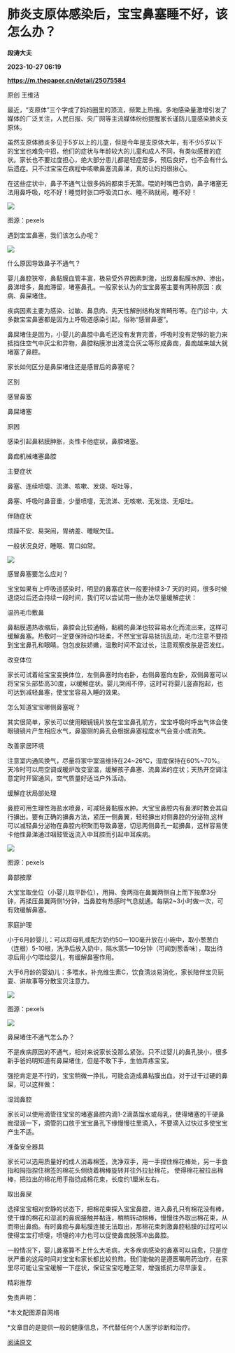 # 肺炎支原体感染后，宝宝鼻塞睡不好，该怎么办？
**段涛大夫**

**2023-10-27 06:19**

**https://m.thepaper.cn/detail/25075584**

原创 王维洁

最近，“支原体”三个字成了妈妈圈里的顶流，频繁上热搜。多地感染量激增引发了媒体的广泛关注，人民日报、央广网等主流媒体纷纷提醒家长谨防儿童感染肺炎支原体。

虽然支原体肺炎多见于5岁以上的儿童，但是今年是支原体大年，有不少5岁以下的宝宝也难免中招，他们的症状与年龄较大的儿童和成人不同，有类似感冒的症状。家长也不要过度担心，绝大部分患儿都是轻症居多，预后良好，也不会有什么后遗症。只不过宝宝在病程中咳嗽鼻塞流鼻涕，真的让妈妈很揪心。

在这些症状中，鼻子不通气让很多妈妈都束手无策。喂奶时嘴巴含奶，鼻子堵塞无法用鼻呼吸，吃不好！睡觉时张口呼吸流口水、睡不熟就闹，睡不好！

![](https://imagepphcloud.thepaper.cn/pph/image/275/786/275.jpg)

图源：pexels

遇到宝宝鼻塞，我们该怎么办呢？

![](https://imagepphcloud.thepaper.cn/pph/image/275/786/277.jpg)

什么原因导致鼻子不通气？

婴儿鼻腔狭窄，鼻黏膜血管丰富，极易受外界因素刺激，出现鼻黏膜水肿、渗出，鼻涕增多，鼻痂滞留，堵塞鼻孔。一般家长认为的宝宝鼻塞主要有两种原因：疾病、鼻屎堵住。

疾病因素主要为感染、过敏、鼻息肉、先天性解剖结构发育畸形等。在门诊中，大多数宝宝鼻塞都是因为上呼吸道感染引起，俗称“感冒鼻塞”。

鼻屎堵住是因为，小婴儿的鼻腔中鼻毛还没有发育完善，呼吸时没有足够的能力来抵挡住空气中灰尘和异物，鼻腔粘膜渗出液混合灰尘等形成鼻痂，鼻痂越来越大就堵塞了鼻腔。

家长如何区分是鼻屎堵住还是感冒后的鼻塞呢？

区别

感冒鼻塞

鼻屎堵塞

原因

感染引起鼻粘膜肿胀，炎性卡他症状，鼻腔堵塞。

鼻痂机械堵塞鼻腔

主要症状

鼻塞、连续喷嚏、流涕、咳嗽、发烧、呕吐等，

鼻塞、呼吸时鼻音重，少量喷嚏，无流涕、无咳嗽、无发烧、无呕吐。

伴随症状

烦躁不安、易哭闹，胃纳差、睡眠欠佳。

一般状况良好，睡眠、胃口如常。

![](https://imagepphcloud.thepaper.cn/pph/image/275/786/278.jpg)

感冒鼻塞要怎么应对？

宝宝如果有上呼吸道感染时，明显的鼻塞症状一般要持续3-7 天的时间，很多时候退烧过后还会持续一段时间，我们可以尝试用一些办法尽量缓解症状：

温热毛巾敷鼻

鼻黏膜遇热收缩后，鼻腔会比较通畅，黏稠的鼻涕也较容易水化而流出来，这样可缓解鼻塞。热敷时一定要保持动作轻柔，不然宝宝容易抵抗乱动，毛巾注意不要捂到宝宝鼻孔和眼睛。包包皮肤娇嫩，温敷时间不宜过长，注意观察皮肤是否发红。

改变体位

家长可试着给宝宝变换体位，左侧鼻塞时向右卧，右侧鼻塞向左卧，双侧鼻塞可以将宝宝头部垫高30度，以缓解症状。婴儿哭闹不停，这时可将婴儿竖直抱起，也可达到减轻鼻塞，使宝宝容易入睡的效果。

怎么知道宝宝哪侧鼻塞呢？

其实很简单，家长可以使用眼镜镜片放在宝宝鼻孔前方，宝宝呼吸时呼出气体会使眼镜镜片产生相应水气，鼻塞侧的鼻孔会根据鼻塞程度水气会变小或消失。

改善家居环境

注意室内通风换气，尽量将家中室温维持在24~26℃，湿度保持在60%~70%。天冷时可以用空调或暖炉改变室温，缓解孩子鼻塞、流鼻涕的症状；天热开空调注意定时开窗通风，空气质量好适当户外活动。

缓解症状局部处理

鼻腔可用生理性海盐水喷鼻，可减轻鼻黏膜水肿。大宝宝鼻腔内有鼻涕时教会其自行擤出。要有正确的擤鼻方法，紧压一侧鼻翼，轻轻擤出对侧鼻腔的分泌物,这样可以减轻鼻分泌物在鼻腔内积聚而导致鼻塞，切忌两侧鼻孔一起擤鼻，这样容易使卡他性鼻涕通过咽鼓管返流入中耳腔而引起中耳疾病。

![](https://imagepphcloud.thepaper.cn/pph/image/275/786/280.jpg)

图源：pexels

鼻部按摩

大宝宝取坐位（小婴儿取平卧位），用拇、食两指在鼻翼两侧自上而下按摩3分钟，再揉压鼻翼两侧1分钟，当鼻腔有热感时气息就通。每隔2~3小时做一次，可有效缓解鼻塞。

家庭护理

小于6月龄婴儿：可以将母乳或配方奶约50一100毫升放在小碗中，取小葱葱白（连根）5-10根，洗净后放入奶中，隔水蒸5—10分钟（可闻到葱香味），取出待凉后用小勺喂给婴儿，有缓解鼻塞作用。

大于6月龄的婴幼儿：多喂水，补充维生素C，饮食清淡易消化，家长陪伴宝贝玩耍、讲故事等分散宝贝注意力。

![](https://imagepphcloud.thepaper.cn/pph/image/275/786/283.jpg)

图源：pexels

![](https://imagepphcloud.thepaper.cn/pph/image/275/786/284.jpg)

鼻屎堵住不通气怎么办？

不是疾病原因的不通气，相对来说家长没那么紧张。只不过婴儿的鼻孔狭小，很多新手爸妈明知道有鼻屎堵住，但是不敢下手，生怕弄疼宝宝。

强挖肯定是不行的，宝宝稍微一挣扎，可能会造成鼻粘膜出血。对于过干过硬的鼻屎，可以这样做：

湿润鼻腔

家长可以使用滴管往宝宝的堵塞鼻腔内滴1-2滴蒸馏水或母乳，使得堵塞的干硬鼻痂湿润一下，滴管的口放于宝宝鼻孔下缘慢慢往里滴入，不要滴入过快过多使宝宝产生不适。

准备安全器具

家长可以选用质量好的成人消毒棉签，洗净双手，用一手捏住棉花棒处，另一手食指和拇指捏住棉签的棉花头侧绕着棉棒旋转并往外拉扯棉花， 使得棉花被拉出棉棒，把拉出的棉花用手指捻成棉花束，长度约1厘米左右。

取出鼻屎

选择宝宝相对安静的状态下，把棉花束探入宝宝鼻腔，进入鼻孔只有棉花没有棒，使干燥的棉花和湿润的鼻痂接触并黏连，稍稍转动棉棒，慢慢往外取出棉花束，从而带出鼻痂。有时鼻痂与鼻粘膜连接无法取出，那棉花束刺激鼻腔粘膜的过程可以使得宝宝打喷嚏，喷嚏的冲力也可以促使鼻痂脱落冲出鼻腔。

一般情况下，婴儿鼻塞算不上什么大毛病，大多疾病感染的鼻塞可以自愈，只是症状严重的这段时间对宝宝和家长都比较煎熬。我们能做的是遵医嘱用药治疗，在家里尽可能让宝宝缓解一下症状，保证宝宝吃睡正常，增强抵抗力尽早康复。

精彩推荐

免责声明：

\*本文配图源自网络

\*文章目的是提供一般的健康信息，不代替任何个人医学诊断和治疗。

[阅读原文](http://mp.weixin.qq.com/s?__biz=MzI0MjgzOTAwMQ==&mid=2247501786&idx=1&sn=2e211732b9ba92dc21d2d084bfaa1c78)